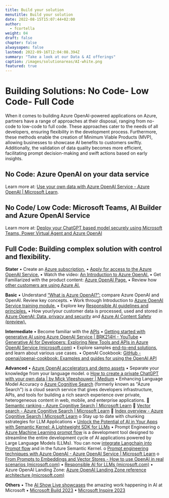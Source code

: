 ```yaml
---
title: Build your solution
menutitle: Build your solution
date: 2022-08-15T15:07:44+02:00
author: 
  - fcortella
weight: 04
draft: false
chapter: false
alwaysopen: false
lastmod: 2022-09-16T12:04:08.394Z
summary: "Take a look at our Data & AI offerings"
caption: /images/solutionareas/AI-white.png
featured: true
---
```



# Building Solutions: No Code- Low Code- Full Code 

When it comes to building Azure OpenAI-powered applications on Azure, partners have a range of approaches at their disposal, ranging from no-code to low-code to full code. These approaches cater to the needs of all developers, ensuring flexibility in the development process. Furthermore, these methods enable the creation of Minimum Viable Products (MVP), allowing businesses to showcase AI benefits to customers swiftly. Additionally, the validation of data quality becomes more efficient, facilitating prompt decision-making and swift actions based on early insights.  

## No Code: Azure OpenAI on your data service
Learn more at: [Use your own data with Azure OpenAI Service - Azure OpenAI | Microsoft Learn](https://learn.microsoft.com/en-us/azure/ai-services/openai/use-your-data-quickstart?tabs=command-line&pivots=programming-language-studio).

## No Code/ Low Code: Microsoft Teams, AI Builder and Azure OpenAI Service
Learn more at: [Deploy your ChatGPT based model securely using Microsoft Teams, Power Virtual Agent and Azure OpenAI](https://devblogs.microsoft.com/microsoft365dev/deploy-your-chatgpt-based-model-securely-using-microsoft-teams-power-virtual-agent-and-azure-openai/)

## Full Code: Building complex solution with control and flexibility. 

**Stater**
•	Create an [Azure subscription.](https://azure.microsoft.com/en-us/free/ai-services)
•	[Apply for access to the Azure OpenAI Service.](https://customervoice.microsoft.com/Pages/ResponsePage.aspx?id=v4j5cvGGr0GRqy180BHbR7en2Ais5pxKtso_Pz4b1_xUOFA5Qk1UWDRBMjg0WFhPMkIzTzhKQ1dWNyQlQCN0PWcu)
•	Watch the video: [An Introduction to Azure OpenAI.](https://www.youtube.com/watch?v=HTw4cJy3XNk)
•	Get Familiarized with the product content: [Azure OpenAI Page.](https://azure.microsoft.com/en-us/products/ai-services/openai-service)
•	Review how [other customers are using Azure AI.](https://www.microsoft.com/en-us/ai/azure-customer-stories-ai)

**Basic**
•	Understand [“What is Azure OpenAI?”:](https://learn.microsoft.com/en-us/azure/ai-services/openai/overview) compare Azure OpenAI and OpenAI. Review key concepts.
•	Work through Introduction to [Azure OpenAI Service training module.](https://learn.microsoft.com/en-us/training/modules/explore-azure-openai/)
•	Explore key [Responsible AI guidelines and principles.](https://learn.microsoft.com/en-us/legal/cognitive-services/openai/transparency-note?context=%2Fazure%2Fcognitive-services%2Fopenai%2Fcontext%2Fcontext&tabs=text)
•	How your/your customer data is processed, used and stored in [Azure OpenAI: Data, privacy and security](https://learn.microsoft.com/en-us/legal/cognitive-services/openai/data-privacy?context=%2Fazure%2Fcognitive-services%2Fopenai%2Fcontext%2Fcontext) and [Azure AI Content Safety (preview).](https://azure.microsoft.com/en-us/products/ai-services/ai-content-safety)

**Intermediate**
•	Become familiar with the [APIs](https://learn.microsoft.com/en-us/rest/api/cognitiveservices/)
•	[Getting started with generative AI using Azure OpenAI Service | BRK214H - YouTube](https://www.youtube.com/watch?v=o5uhn4GSpQU&t=263s)
•	[Generative AI for Developers: Exploring New Tools and APIs in Azure OpenAI Service (microsoft.com)](https://techcommunity.microsoft.com/t5/azure-ai-services-blog/generative-ai-for-developers-exploring-new-tools-and-apis-in/ba-p/3817003)
•	Explore samples [end-to-end solutions](https://github.com/Azure/azure-openai-samples), and learn about various use cases. 
•	OpenAI Cookbook: [GitHub - openai/openai-cookbook: Examples and guides for using the OpenAI API](https://github.com/openai/openai-cookbook/tree/main)

**Advanced**
•	[Azure OpenAI accelerators and demo assets](https://github.com/Azure/ai-solution-accelerators-list/blob/main/OpenAIDemos/README.md)
•	Separate your knowledge from your language model. 
o	[How to create a private ChatGPT with your own data | by Mick Vleeshouwer | Medium](https://medium.com/@imicknl/how-to-create-a-private-chatgpt-with-your-own-data-15754e6378a1)
•	Enhancing Language Model Accuracy
o	[Azure Cognitive Search](https://learn.microsoft.com/en-us/azure/search/search-what-is-azure-search) (formerly known as "Azure Search") is a cloud search service that gives developers infrastructure, APIs, and tools for building a rich search experience over private, heterogeneous content in web, mobile, and enterprise applications.
	[Semantic ranking - Azure Cognitive Search | Microsoft Learn](https://learn.microsoft.com/en-us/azure/search/semantic-ranking)
	[Vector search - Azure Cognitive Search | Microsoft Learn](https://learn.microsoft.com/en-us/azure/search/vector-search-overview)
	[Index overview - Azure Cognitive Search | Microsoft Learn](https://learn.microsoft.com/en-us/azure/search/search-what-is-an-index)
o	Stay up to date with chunking sstrategies for LLM Applications
•	[Unlock the Potential of AI in Your Apps with Semantic Kernel: A Lightweight SDK for LLMs](https://techcommunity.microsoft.com/t5/educator-developer-blog/unlock-the-potential-of-ai-in-your-apps-with-semantic-kernel-a/ba-p/3773847)
•	Prompt Engineering
o	[Azure Machine Learning prompt flow](https://learn.microsoft.com/en-us/azure/machine-learning/prompt-flow/overview-what-is-prompt-flow?view=azureml-api-2) is a development tool designed to streamline the entire development cycle of AI applications powered by Large Language Models (LLMs). You can now [integrate Langchain into Prompt flow](https://learn.microsoft.com/en-us/azure/machine-learning/prompt-flow/how-to-integrate-with-langchain?view=azureml-api-2) and in the future Semantic Kernel. 
o	[Prompt engineering techniques with Azure OpenAI - Azure OpenAI Service | Microsoft Learn](https://learn.microsoft.com/en-us/azure/ai-services/openai/concepts/advanced-prompt-engineering?pivots=programming-language-chat-completions)
o	[From Prompts to Embeddings and Vector Stores - How to use OpenAI in real scenarios (microsoft.com)](https://techcommunity.microsoft.com/t5/startups-at-microsoft/from-prompts-to-embeddings-and-vector-stores-how-to-use-openai/ba-p/3887755)
•	[Responsible AI for LLMs (microsoft.com)](https://techcommunity.microsoft.com/t5/ai-machine-learning-blog/deploy-large-language-models-responsibly-with-azure-ai/ba-p/3876792)
•	Azure OpenAI Landing Zone: [Azure OpenAI Landing Zone reference architecture (microsoft.com)](https://techcommunity.microsoft.com/t5/azure-architecture-blog/azure-openai-landing-zone-reference-architecture/ba-p/3882102)

**Others**
•	The [AI Show Live showcases](https://learn.microsoft.com/en-us/shows/ai-show/) the amazing work happening in AI at Microsoft
•	[Microsoft Build 2023](https://news.microsoft.com/build-2023/)
•	[Microsoft Inspire 2023](https://inspire.microsoft.com/en-US/sessions?filter=topic%2FlogicalValue%3ESolution+Area&filter=solutionPlays%2FlogicalValue%3EAzure+-+Data+and+AI)



